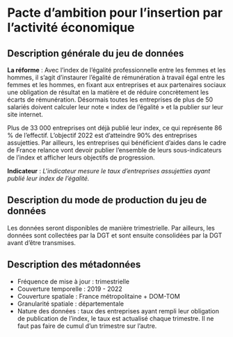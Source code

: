 # Pacte d’ambition pour l’insertion par l’activité économique
## Description générale du jeu de données 

**La réforme** : Avec l’index de l’égalité professionnelle entre les femmes et les hommes, il s’agit d’instaurer l’égalité de rémunération à travail égal entre les femmes et les hommes, en fixant aux entreprises et aux partenaires sociaux une obligation de résultat en la matière et de réduire concrètement les écarts de rémunération. Désormais toutes les entreprises de plus de 50 salariés doivent calculer leur note « index de l’égalité » et la publier sur leur site internet. 

Plus de 33 000 entreprises ont déjà publié leur index, ce qui représente 86 % de l’effectif. L’objectif 2022 est d’atteindre 90% des entreprises assujetties. Par ailleurs, les entreprises qui bénéficient d’aides dans le cadre de France relance vont devoir publier l’ensemble de leurs sous-indicateurs de l’index et afficher leurs objectifs de progression.

**Indicateur** : *L'indicateur mesure le taux d’entreprises assujetties ayant publié leur index de l’égalité.*

## Description du mode de production du jeu de données 

Les données seront disponibles de manière trimestrielle. Par ailleurs, les données sont collectées par la DGT et sont ensuite consolidées par la DGT avant d’être transmises.

## Description des métadonnées 
- Fréquence de mise à jour : trimestrielle
- Couverture temporelle : 2019 - 2022
- Couverture spatiale : France métropolitaine + DOM-TOM
- Granularité spatiale : départementale
- Nature des données : taux des entreprises ayant rempli leur obligation de publication de l’index, le taux est actualisé chaque trimestre. Il ne faut pas faire de cumul d’un trimestre sur l’autre.
